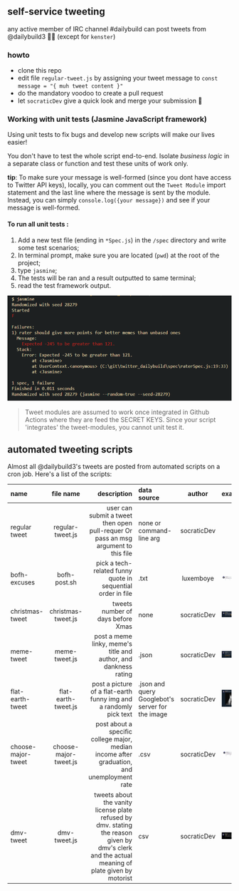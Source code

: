 ## self-service tweeting

any active member of IRC channel #dailybuild can post tweets from @dailybuild3 🦄😹
(except for `kenster`)

### howto

- clone this repo
- edit file `regular-tweet.js` by assigning your tweet message to `const message = "{ muh tweet content }"`
- do the mandatory voodoo to create a pull request
- let `socraticDev` give a quick look and merge your submission 🏁

### Working with unit tests (Jasmine JavaScript framework)

Using unit tests to fix bugs and develop new scripts will make our lives easier! 

You don't have to test the whole script end-to-end. Isolate _business logic_ in a separate class or function and test these units of work only. 

__tip__: To make sure your message is well-formed (since you dont have access to Twitter API keys), locally, you can comment out the ``Tweet Module`` import statement and the last line where the message is sent by the module. Instead, you can simply ``console.log({your message})`` and see if your message is well-formed.

#### To run all unit tests : 

1. Add a new test file (ending in ``*Spec.js``) in the ``/spec`` directory and write some test scenarios; 
2. In terminal prompt, make sure you are located (``pwd``) at the root of the project;
3. type ``jasmine``;
4. The tests will be ran and a result outputted to same terminal;
5. read the test framework output.

![capture of command line with jasmine](./captures/jasmine.png)

> Tweet modules are assumed to work once integrated in Github Actions where they are feed the SECRET KEYS. Since your script 'integrates' the tweet-modules, you cannot unit test it.

## automated tweeting scripts

Almost all @dailybuild3's tweets are posted from automated scripts on a cron job. Here's a list of the scripts:

| name               |       file name       |                                                                                                                                     description | data source                                      |   author    |                                                                 example |
| :----------------- | :-------------------: | ----------------------------------------------------------------------------------------------------------------------------------------------: | :----------------------------------------------- | :---------: | ----------------------------------------------------------------------: |
| regular tweet      |   regular-tweet.js    |                                                              user can submit a tweet then open pull-requer Or pass an msg argument to this file | none or command-line arg                         | socraticDev |                                                                         |
| bofh-excuses       |     bofh-post.sh      |                                                                                     pick a tech-related funny quote in sequential order in file | .txt                                             |  luxemboye  |                 ![capture of a bofh tweet](./captures/bofh-capture.png) |
| christmas-tweet    |  christmas-tweet.js   |                                                                                                               tweets number of days before Xmas | none                                             | socraticDev |                 ![capture of a xmas tweet](./captures/xmas-capture.png) |
| meme-tweet         |     meme-tweet.js     |                                                                                 post a meme linky, meme's title and author, and dankness rating | .json                                            | socraticDev |                 ![capture of a meme tweet](./captures/meme-capture.png) |
| flat-earth-tweet   |  flat-earth-tweet.js  |                                                                               post a picture of a flat-earth funny img and a randomly pick text | .json and query Googlebot's server for the image | socraticDev |     ![capture of a flat-earth-tweet](./captures/flat-earth-capture.png) |
| choose-major-tweet | choose-major-tweet.js |                                                      post about a specific college major, median income after graduation, and unemployment rate | .csv                                             | socraticDev | ![capture of a choose-major-tweet](./captures/choose-major-capture.png) |
| dmv-tweet          |     dmv-tweet.js      | tweets about the vanity license plate refused by dmv. stating the reason given by dmv's clerk and the actual meaning of plate given by motorist | csv                                              | socraticDev |                           ![capture of a dmv-tweet](./captures/dmv.png) |

